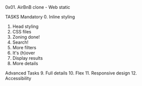 0x01. AirBnB clone - Web static

TASKS
Mandatory
0. Inline styling
1. Head styling
2. CSS files
3. Zoning done!
4. Search!
5. More filters
6. It's (h)over
7. Display results
8. More details

Advanced Tasks
9. Full details
10. Flex
11. Responsive design
12. Accessibility
